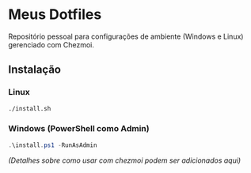 # Meus Dotfiles

Repositório pessoal para configurações de ambiente (Windows e Linux) gerenciado com Chezmoi.

## Instalação

### Linux

```bash
./install.sh
```

### Windows (PowerShell como Admin)

```powershell
.\install.ps1 -RunAsAdmin
```

*(Detalhes sobre como usar com chezmoi podem ser adicionados aqui)* 